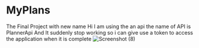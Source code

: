 # MyPlans
The Final Project with new name
Hi I am using the an api the name of API is PlannerApi And It suddenly stop working so i can give use a token to access the application when it is complete ![Screenshot (8)](https://user-images.githubusercontent.com/105404229/207236236-f8f22939-b36c-4a36-93e1-107814cd8475.png)
